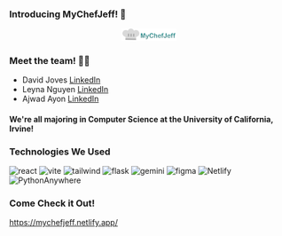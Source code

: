 ### Introducing MyChefJeff! 🍳

<div style="text-align: center;">
    <img src="/images/brand.png" alt="MyChefJeff with Chef Hat as logo" width="100"/>
</div>

### Meet the team! 👏🏽
- David Joves <a href="https://www.linkedin.com/in/david-joves/" target="_blank"> LinkedIn </a>
- Leyna Nguyen <a href="https://www.linkedin.com/in/leynanguyen3/" target="_blank"> LinkedIn </a>
- Ajwad Ayon <a href="https://www.linkedin.com/in/ajwad-tahmid-ayon/" target="_blank"> LinkedIn </a>

#### We're all majoring in Computer Science at the University of California, Irvine!

### Technologies We Used 
![react](https://img.shields.io/badge/React-darkslategray?style=flat-square&logo=react&logoSize=auto)
![vite](https://img.shields.io/badge/Vite-%23646CFF?style=flat-square&logo=vite&logoColor=white&logoSize=auto)
![tailwind](https://img.shields.io/badge/Tailwind-%2306B6D4?style=flat-square&logo=tailwindcss&logoColor=white)
![flask](https://img.shields.io/badge/flask-white?style=flat-square&logo=flask&logoColor=%23000000)
![gemini](https://img.shields.io/badge/Gemini-%238E75B2?style=flat-square&logo=googlegemini&logoColor=white)
![figma](https://img.shields.io/badge/Figma-%23F24E1E?style=flat-square&logo=figma&logoColor=white&logoSize=auto)
![Netlify](https://img.shields.io/badge/Netlify-%2300C7B7?style=flat-square&logo=netlify&logoColor=white)
![PythonAnywhere](https://img.shields.io/badge/PythonAnywhere-%231D9FD7?style=flat-square&logo=pythonanywhere&logoColor=white)

### Come Check it Out! 
https://mychefjeff.netlify.app/ 
